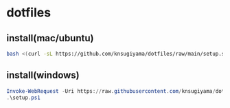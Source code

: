 # dotfiles

## install(mac/ubuntu)

```bash
bash <(curl -sL https://github.com/knsugiyama/dotfiles/raw/main/setup.sh)
```

## install(windows)
```ps1
Invoke-WebRequest -Uri https://raw.githubusercontent.com/knsugiyama/dotfiles/main/setup.ps1 -OutFile setup.ps1
.\setup.ps1
```
